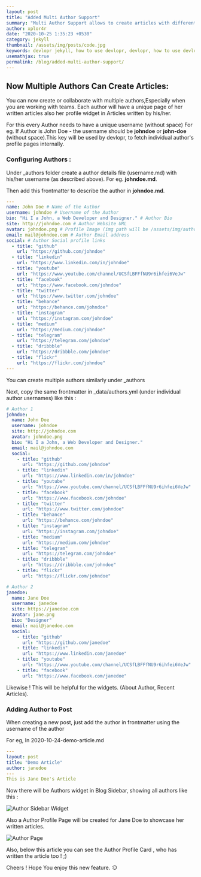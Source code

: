 ```yaml
---
layout: post
title: "Added Multi Author Support"
summary: "Multi Author Support allows to create articles with different Authors"
author: xplor4r
date: "2020-10-25 1:35:23 +0530"
category: jekyll
thumbnail: /assets/img/posts/code.jpg
keywords: devlopr jekyll, how to use devlopr, devlopr, how to use devlopr-jekyll, devlopr-jekyll tutorial,best jekyll themes, multi author
usemathjax: true
permalink: /blog/added-multi-author-support/
---
```


## Now Multiple Authors Can Create Articles:

You can now create or collaborate with multiple authors,Especially when you are working with teams. Each author will have a unique page of her written articles also her profile widget in Articles written by his/her.

For this every Author needs to have a unique username (without space) For eg. If Author is John Doe - the username should be **johndoe** or **john-doe** (without space).This key will be used by devlopr, to fetch individual author's profile pages internally.

### Configuring Authors :

Under \_authors folder create a author details file (username.md) with his/her username (as described above). For eg. **johndoe.md**.

Then add this frontmatter to describe the author in **johndoe.md**.

```yml
---
name: John Doe # Name of the Author
username: johndoe # Username of the Author
bio: "Hi I a John, a Web Developer and Designer." # Author Bio
site: http://johndoe.com # Author Website URL
avatar: johndoe.png # Profile Image (img path will be /assets/img/authors/johndoe.png)
email: mail@johndoe.com # Author Email address
social: # Author Social profile links
  - title: "github"
    url: "https://github.com/johndoe"
  - title: "linkedin"
    url: "https://www.linkedin.com/in/johndoe"
  - title: "youtube"
    url: "https://www.youtube.com/channel/UCSfLBFFfNU9r6ihfei6VeJw"
  - title: "facebook"
    url: "https://www.facebook.com/johndoe"
  - title: "twitter"
    url: "https://www.twitter.com/johndoe"
  - title: "behance"
    url: "https://behance.com/johndoe"
  - title: "instagram"
    url: "https://instagram.com/johndoe"
  - title: "medium"
    url: "https://medium.com/johndoe"
  - title: "telegram"
    url: "https://telegram.com/johndoe"
  - title: "dribbble"
    url: "https://dribbble.com/johndoe"
  - title: "flickr"
    url: "https://flickr.com/johndoe"
---
```

You can create multiple authors similarly under \_authors

Next, copy the same frontmatter in \_data/authors.yml (under individual author usernames) like this :

```yml
# Author 1
johndoe:
  name: John Doe
  username: johndoe
  site: http://johndoe.com
  avatar: johndoe.png
  bio: "Hi I a John, a Web Developer and Designer."
  email: mail@johndoe.com
  social:
    - title: "github"
      url: "https://github.com/johndoe"
    - title: "linkedin"
      url: "https://www.linkedin.com/in/johndoe"
    - title: "youtube"
      url: "https://www.youtube.com/channel/UCSfLBFFfNU9r6ihfei6VeJw"
    - title: "facebook"
      url: "https://www.facebook.com/johndoe"
    - title: "twitter"
      url: "https://www.twitter.com/johndoe"
    - title: "behance"
      url: "https://behance.com/johndoe"
    - title: "instagram"
      url: "https://instagram.com/johndoe"
    - title: "medium"
      url: "https://medium.com/johndoe"
    - title: "telegram"
      url: "https://telegram.com/johndoe"
    - title: "dribbble"
      url: "https://dribbble.com/johndoe"
    - title: "flickr"
      url: "https://flickr.com/johndoe"

# Author 2
janedoe:
  name: Jane Doe
  username: janedoe
  site: https://janedoe.com
  avatar: jane.png
  bio: "Designer"
  email: mail@janedoe.com
  social:
    - title: "github"
      url: "https://github.com/janedoe"
    - title: "linkedin"
      url: "https://www.linkedin.com/janedoe"
    - title: "youtube"
      url: "https://www.youtube.com/channel/UCSfLBFFfNU9r6ihfei6VeJw"
    - title: "facebook"
      url: "https://www.facebook.com/janedoe"
```

Likewise ! This will be helpful for the widgets. (About Author, Recent Articles).

### Adding Author to Post

When creating a new post, just add the author in frontmatter using the username of the author

For eg, In 2020-10-24-demo-article.md

```yml
---
layout: post
title: "Demo Article"
author: janedoe
---
This is Jane Doe's Article
```

Now there will be Authors widget in Blog Sidebar, showing all authors like this :

![Author Sidebar Widget](https://res.cloudinary.com/sujaykundu/image/upload/c_scale,fl_progressive,w_400/v1603700133/3_tiuar0.png)

Also a Author Profile Page will be created for Jane Doe to showcase her written articles.

![Author Page](https://res.cloudinary.com/sujaykundu/image/upload/c_scale,fl_progressive,w_400/v1603643237/1_ee3yke.png)

Also, below this article you can see the Author Profile Card , who has written the article too ! ;)

Cheers ! Hope You enjoy this new feature. :D
